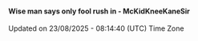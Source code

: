 #### Wise man says only fool rush in - McKidKneeKaneSir
Updated on 23/08/2025 - 08:14:40 (UTC) Time Zone
